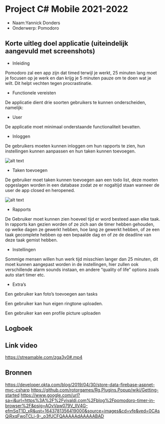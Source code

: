 # Project C# Mobile 2021-2022
* Naam:Yannick Donders
* Onderwerp: Pomodoro


## Korte uitleg doel applicatie (uiteindelijk aangevuld met screenshots)
* Inleiding 

Pomodoro zal een app zijn dat timed terwijl je werkt, 25 minuten lang moet je focusen op je werk en dan krijg je 5 minuten pauze om te doen wat je wilt. Dit helpt vechten tegen procrastinatie. 

 

 

* Functionele vereisten 

De applicatie dient drie soorten gebruikers te kunnen onderscheiden, namelijk: 

* User 

De applicatie moet minimaal onderstaande functionaliteit bevatten. 

 

* Inloggen 

De gebruikers moeten kunnen inloggen om hun rapports te zien, hun instellingen kunnen aanpassen en hun taken kunnen toevoegen.  

![alt text](https://i.imgur.com/w3nTsfQ.png) 

* Taken toevoegen 

De gebruiker moet taken kunnen toevoegen aan een todo list, deze moeten opgeslagen worden in een database zodat ze er nogaltijd staan wanneer de  user de app closed en heropened.

![alt text](https://i.imgur.com/hKKRYMj.png)
 

* Rapports 

De Gebruiker moet kunnen zien   hoeveel tijd er word besteed aaan elke taak. In rapports kan gezien worden of ze zich aan de timer hebben gehouden, op welke dagen ze gewerkt hebben, hoe lang ze gewerkt hebben, of ze een taak gecomplete hebben op een bepaalde dag en of ze de deadline van deze taak gemist hebben. 

 

* Instellingen 

Sommige mensen willen hun werk tijd misschien langer dan 25 minuten, dit moet kunnen aangepast worden in de instellingen, hier zullen ook verschillende alarm sounds instaan, en andere “quality of life” options zoals auto start timer etc.  

 

* Extra’s 

Een gebruiker kan foto’s toevoegen aan tasks 

Een gebruiker kan hun eigen ringtone uploaden. 

Een gebruiker kan een profile picture uploaden  
## Logboek
## Link video

https://streamable.com/zga3y0#.mp4

## Bronnen
https://developer.okta.com/blog/2019/04/30/store-data-firebase-aspnet-mvc-csharp
https://github.com/rotorgames/Rg.Plugins.Popup/wiki/Getting-started
https://www.google.com/url?sa=i&url=https%3A%2F%2Fvivaldi.com%2Fblog%2Fpomodoro-timer-in-browser%2F&psig=AOvVaw079V_llV4G-efmSqT1D_xR&ust=1643781356419000&source=images&cd=vfe&ved=0CAsQjRxqFwoTCLi-9-_o3fUCFQAAAAAdAAAAABAD
